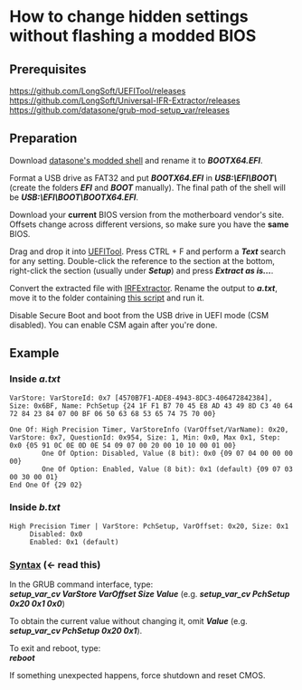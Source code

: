 # How to change hidden settings without flashing a modded BIOS
## Prerequisites
https://github.com/LongSoft/UEFITool/releases  
https://github.com/LongSoft/Universal-IFR-Extractor/releases  
https://github.com/datasone/grub-mod-setup_var/releases  

## Preparation
Download [datasone's modded shell](https://github.com/datasone/grub-mod-setup_var/releases) and rename it to ***BOOTX64.EFI***.

Format a USB drive as FAT32 and put ***BOOTX64.EFI*** in ***USB:\EFI\BOOT\\*** (create the folders ***EFI*** and ***BOOT*** manually). The final path of the shell will be ***USB:\EFI\BOOT\BOOTX64.EFI***.

Download your **current** BIOS version from the motherboard vendor's site. Offsets change across different versions, so make sure you have the **same** BIOS.

Drag and drop it into [UEFITool](https://github.com/LongSoft/UEFITool/releases). Press CTRL + F and perform a ***Text*** search for any setting. Double-click the reference to the section at the bottom, right-click the section (usually under ***Setup***) and press ***Extract as is...***.

Convert the extracted file with [IRFExtractor](https://github.com/LongSoft/Universal-IFR-Extractor/releases). Rename the output to ***a.txt***, move it to the folder containing [this script](https://github.com/BoringBoredom/IFR-Formatter/releases) and run it.

Disable Secure Boot and boot from the USB drive in UEFI mode (CSM disabled). You can enable CSM again after you're done.

## Example
### Inside *a.txt*
```
VarStore: VarStoreId: 0x7 [4570B7F1-ADE8-4943-8DC3-406472842384], Size: 0x6BF, Name: PchSetup {24 1F F1 B7 70 45 E8 AD 43 49 8D C3 40 64 72 84 23 84 07 00 BF 06 50 63 68 53 65 74 75 70 00}
```
```
One Of: High Precision Timer, VarStoreInfo (VarOffset/VarName): 0x20, VarStore: 0x7, QuestionId: 0x954, Size: 1, Min: 0x0, Max 0x1, Step: 0x0 {05 91 0C 0E 0D 0E 54 09 07 00 20 00 10 10 00 01 00}
        One Of Option: Disabled, Value (8 bit): 0x0 {09 07 04 00 00 00 00}
        One Of Option: Enabled, Value (8 bit): 0x1 (default) {09 07 03 00 30 00 01}
End One Of {29 02}
```
### Inside *b.txt*
```
High Precision Timer | VarStore: PchSetup, VarOffset: 0x20, Size: 0x1
     Disabled: 0x0
     Enabled: 0x1 (default)
```
### [Syntax](https://github.com/datasone/grub-mod-setup_var#setup_var_cv) (<- read this)
In the GRUB command interface, type:  
***setup_var_cv VarStore VarOffset Size Value*** (e.g. ***setup_var_cv PchSetup 0x20 0x1 0x0***)

To obtain the current value without changing it, omit ***Value*** (e.g. ***setup_var_cv PchSetup 0x20 0x1***).

To exit and reboot, type:  
***reboot***

If something unexpected happens, force shutdown and reset CMOS.